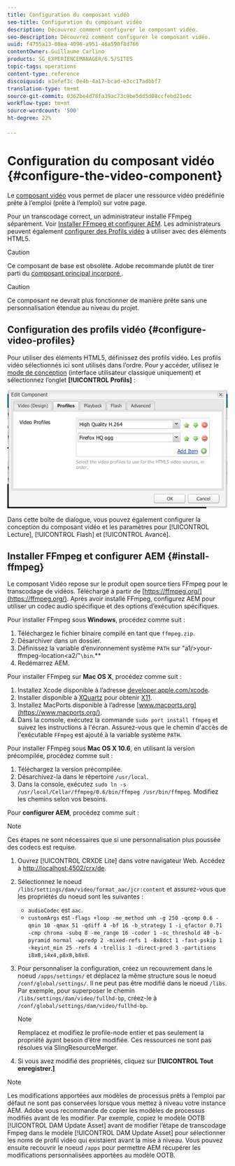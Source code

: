 ```yaml
---
title: Configuration du composant vidéo
seo-title: Configuration du composant vidéo
description: Découvrez comment configurer le composant vidéo.
seo-description: Découvrez comment configurer le composant vidéo.
uuid: f4755a13-08ea-4096-a951-46a590f8d766
contentOwner: Guillaume Carlino
products: SG_EXPERIENCEMANAGER/6.5/SITES
topic-tags: operations
content-type: reference
discoiquuid: a1efef3c-0e4b-4a17-bcad-e3cc17adbbf7
translation-type: tm+mt
source-git-commit: 0362be4d78fa39ac73c9be5dd5d08ccfebd21edc
workflow-type: tm+mt
source-wordcount: '500'
ht-degree: 22%

---
```



# Configuration du composant vidéo  {#configure-the-video-component}

Le [composant vidéo](/help/sites-authoring/default-components-foundation.md#video) vous permet de placer une ressource vidéo prédéfinie prête à l’emploi (prête à l’emploi) sur votre page.

Pour un transcodage correct, un administrateur installe FFmpeg séparément. Voir [Installer FFmpeg et configurer AEM](#install-ffmpeg). Les administrateurs peuvent également [configurer des Profils vidéo](#configure-video-profiles) à utiliser avec des éléments HTML5.

>[!CAUTION]
>
>Ce composant de base est obsolète. Adobe recommande plutôt de tirer parti du [composant principal incorporé ](https://experienceleague.adobe.com/docs/experience-manager-core-components/using/components/embed.html).

>[!CAUTION]
>
>Ce composant ne devrait plus fonctionner de manière prête sans une personnalisation étendue au niveau du projet.

## Configuration des profils vidéo {#configure-video-profiles}

Pour utiliser des éléments HTML5, définissez des profils vidéo. Les profils vidéo sélectionnés ici sont utilisés dans l’ordre. Pour y accéder, utilisez le [mode de conception](/help/sites-authoring/default-components-designmode.md) (interface utilisateur classique uniquement) et sélectionnez l’onglet **[!UICONTROL Profils]** :

![chlimage_1-317](assets/chlimage_1-317.png)

Dans cette boîte de dialogue, vous pouvez également configurer la conception du composant vidéo et les paramètres pour [!UICONTROL Lecture], [!UICONTROL Flash] et [!UICONTROL Avancé].

## Installer FFmpeg et configurer AEM {#install-ffmpeg}

Le composant Vidéo repose sur le produit open source tiers FFmpeg pour le transcodage de vidéos. Téléchargé à partir de [https://ffmpeg.org/](https://ffmpeg.org/). Après avoir installé FFmpeg, configurez AEM pour utiliser un codec audio spécifique et des options d’exécution spécifiques.

Pour installer FFmpeg sous **Windows**, procédez comme suit :

1. Téléchargez le fichier binaire compilé en tant que `ffmpeg.zip`.
1. Désarchiver dans un dossier.
1. Définissez la variable d’environnement système `PATH` sur &quot;a1/>your-ffmpeg-location&lt;a2/&quot;`\bin`.**
1. Redémarrez AEM.

Pour installer FFmpeg sur **Mac OS X**, procédez comme suit :

1. Installez Xcode disponible à l’adresse [developer.apple.com/xcode](https://developer.apple.com/xcode/).
1. Installer disponible à [XQuartz](https://www.xquartz.org) pour obtenir [X11](https://support.apple.com/fr-fr/HT201341).
1. Installez MacPorts disponible à l’adresse [www.macports.org](https://www.macports.org/).
1. Dans la console, exécutez la commande `sudo port install ffmpeg` et suivez les instructions à l&#39;écran. Assurez-vous que le chemin d&#39;accès de l&#39;exécutable `FFmpeg` est ajouté à la variable système `PATH`.

Pour installer FFmpeg sous **Mac OS X 10.6**, en utilisant la version précompilée, procédez comme suit :

1. Téléchargez la version précompilée.
1. Désarchivez-la dans le répertoire `/usr/local`.
1. Dans la console, exécutez `sudo ln -s /usr/local/Cellar/ffmpeg/0.6/bin/ffmpeg /usr/bin/ffmpeg`. Modifiez les chemins selon vos besoins.

Pour **configurer AEM**, procédez comme suit :

>[!NOTE]
>
>Ces étapes ne sont nécessaires que si une personnalisation plus poussée des codecs est requise.

1. Ouvrez [!UICONTROL CRXDE Lite] dans votre navigateur Web. Accédez à [http://localhost:4502/crx/de](http://localhost:4502/crx/de).
2. Sélectionnez le noeud `/libs/settings/dam/video/format_aac/jcr:content` et assurez-vous que les propriétés du noeud sont les suivantes :

   * `audioCodec` est `aac`.
   * `customArgs` est `-flags +loop -me_method umh -g 250 -qcomp 0.6 -qmin 10 -qmax 51 -qdiff 4 -bf 16 -b_strategy 1 -i_qfactor 0.71 -cmp chroma -subq 8 -me_range 16 -coder 1 -sc_threshold 40 -b-pyramid normal -wpredp 2 -mixed-refs 1 -8x8dct 1 -fast-pskip 1 -keyint_min 25 -refs 4 -trellis 1 -direct-pred 3 -partitions i8x8,i4x4,p8x8,b8x8`.

3. Pour personnaliser la configuration, créez un recouvrement dans le noeud `/apps/settings/` et déplacez la même structure sous le noeud `/conf/global/settings/`. Il ne peut pas être modifié dans le noeud `/libs`. Par exemple, pour superposer le chemin `/libs/settings/dam/video/fullhd-bp`, créez-le à `/conf/global/settings/dam/video/fullhd-bp`.

   >[!NOTE]
   >
   >Remplacez et modifiez le profile-node entier et pas seulement la propriété ayant besoin d’être modifiée. Ces ressources ne sont pas résolues via SlingResourceMerger.

4. Si vous avez modifié des propriétés, cliquez sur **[!UICONTROL Tout enregistrer.]**

>[!NOTE]
>
>Les modifications apportées aux modèles de processus prêts à l’emploi par défaut ne sont pas conservées lorsque vous mettez à niveau votre instance AEM. Adobe vous recommande de copier les modèles de processus modifiés avant de les modifier. Par exemple, copiez le modèle OOTB [!UICONTROL DAM Update Asset] avant de modifier l’étape de transcodage Fmpeg dans le modèle [!UICONTROL DAM Update Asset] pour sélectionner les noms de profil vidéo qui existaient avant la mise à niveau. Vous pouvez ensuite recouvrir le noeud `/apps` pour permettre AEM récupérer les modifications personnalisées apportées au modèle OOTB.
